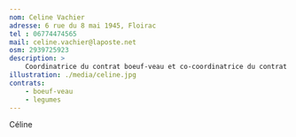 ```yaml
---
nom: Celine Vachier
adresse: 6 rue du 8 mai 1945, Floirac
tel : 06774474565
mail: celine.vachier@laposte.net
osm: 2939725923
description: >
    Coordinatrice du contrat boeuf-veau et co-coordinatrice du contrat légumes
illustration: ./media/celine.jpg
contrats:
    - boeuf-veau
    - legumes
---
```

Céline